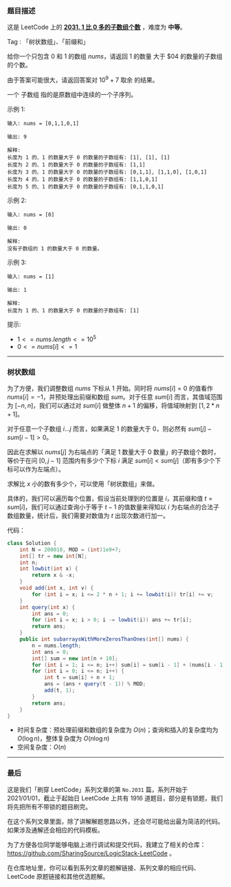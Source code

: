 ### 题目描述

这是 LeetCode 上的 **[2031. 1 比 0 多的子数组个数]()** ，难度为 **中等**。

Tag : 「树状数组」、「前缀和」



给你一个只包含 $0$ 和 $1$ 的数组 $nums$，请返回 $1$ 的数量 大于 $04 的数量的子数组的个数。

由于答案可能很大，请返回答案对 $10^9 + 7$ 取余 的结果。

一个 子数组 指的是原数组中连续的一个子序列。

示例 1:
```
输入: nums = [0,1,1,0,1]

输出: 9

解释:
长度为 1 的、1 的数量大于 0 的数量的子数组有: [1], [1], [1]
长度为 2 的、1 的数量大于 0 的数量的子数组有: [1,1]
长度为 3 的、1 的数量大于 0 的数量的子数组有: [0,1,1], [1,1,0], [1,0,1]
长度为 4 的、1 的数量大于 0 的数量的子数组有: [1,1,0,1]
长度为 5 的、1 的数量大于 0 的数量的子数组有: [0,1,1,0,1]
```
示例 2:
```
输入: nums = [0]

输出: 0

解释:
没有子数组的 1 的数量大于 0 的数量。
```
示例 3:
```
输入: nums = [1]

输出: 1

解释:
长度为 1 的、1 的数量大于 0 的数量的子数组有: [1]
```

提示:
* $1 <= nums.length <= 10^5$
* $0 <= nums[i] <= 1$

---

### 树状数组 

为了方便，我们调整数组 $nums$ 下标从 $1$ 开始。同时将 $nums[i] = 0$ 的值看作 $nums[i] = -1$，并预处理出前缀和数组 $sum$。对于任意 $sum[i]$ 而言，其值域范围为 $[-n, n]$，我们可以通过对 $sum[i]$ 做整体 $n + 1$ 的偏移，将值域映射到 $[1, 2 * n + 1]$。

对于任意一个子数组 $i...j$ 而言，如果满足 $1$ 的数量大于 $0$，则必然有 $sum[j] - sum[i - 1] > 0$。

因此在求解以 $nums[j]$ 为右端点的「满足 $1$ 数量大于 $0$ 数量」的子数组个数时，等价于在问 $[0, j - 1]$ 范围内有多少个下标 $i$ 满足 $sum[i] < sum[j]$（即有多少个下标可以作为左端点）。

求解比 $x$ 小的数有多少个，可以使用「树状数组」来做。

具体的，我们可以遍历每个位置，假设当前处理到的位置是 $i$，其前缀和值 $t = sum[i]$，我们可以通过查询小于等于 $t - 1$ 的值数量来得知以 $i$ 为右端点的合法子数组数量，统计后，我们需要对数值为 $t$ 出现次数进行加一。

代码：
```Java
class Solution {
    int N = 200010, MOD = (int)1e9+7;
    int[] tr = new int[N];
    int n;
    int lowbit(int x) {
        return x & -x;
    }
    void add(int x, int v) {
        for (int i = x; i <= 2 * n + 1; i += lowbit(i)) tr[i] += v;
    }
    int query(int x) {
        int ans = 0;
        for (int i = x; i > 0; i -= lowbit(i)) ans += tr[i];
        return ans;
    }
    public int subarraysWithMoreZerosThanOnes(int[] nums) {
        n = nums.length;
        int ans = 0;
        int[] sum = new int[n + 10];
        for (int i = 1; i <= n; i++) sum[i] = sum[i - 1] + (nums[i - 1] == 0 ? -1 : 1);
        for (int i = 0; i <= n; i++) {
            int t = sum[i] + n + 1;
            ans = (ans + query(t - 1)) % MOD;
            add(t, 1);
        }
        return ans;
    }
}
```
* 时间复杂度：预处理前缀和数组的复杂度为 $O(n)$；查询和插入的复杂度均为 $O(\log{n})$，整体复杂度为 $O(n\log{n})$
* 空间复杂度：$O(n)$

---

### 最后

这是我们「刷穿 LeetCode」系列文章的第 `No.2031` 篇，系列开始于 2021/01/01，截止于起始日 LeetCode 上共有 1916 道题目，部分是有锁题，我们将先把所有不带锁的题目刷完。

在这个系列文章里面，除了讲解解题思路以外，还会尽可能给出最为简洁的代码。如果涉及通解还会相应的代码模板。

为了方便各位同学能够电脑上进行调试和提交代码，我建立了相关的仓库：https://github.com/SharingSource/LogicStack-LeetCode 。

在仓库地址里，你可以看到系列文章的题解链接、系列文章的相应代码、LeetCode 原题链接和其他优选题解。


